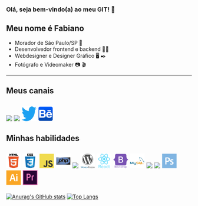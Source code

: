 ### Olá, seja bem-vindo(a) ao meu GIT! :vulcan_salute:
## Meu nome é Fabiano
- Morador de São Paulo/SP :house_with_garden:
- Desenvolvedor frontend e backend :technologist:
- Webdesigner e Designer Gráfico :desktop_computer: :black_nib:
- Fotógrafo e Videomaker :camera: :clapper:
---

## Meus canais
<a href="https://web.facebook.com/fabiano.silvasantos.96/" target="_blank"><img width="40" src="https://cdn.icon-icons.com/icons2/836/PNG/128/Facebook_icon-icons.com_66805.png"></a>    <a href="https://www.instagram.com/fabianossantos/" target="_blank"><img width="40"  src="https://cdn.icon-icons.com/icons2/836/PNG/512/Instagram_icon-icons.com_66804.png"></a>    <a href="https://twitter.com/fabiano_ssantos" target="_blank"><img width="40"  src="https://raw.githubusercontent.com/devicons/devicon/master/icons/twitter/twitter-original.svg"></a>    <a href="https://www.behance.net/fabianossantos" target="_blank"><img width="40"  src="https://raw.githubusercontent.com/devicons/devicon/master/icons/behance/behance-original.svg"></a> 
---

## Minhas habilidades
<img width="40" src="https://raw.githubusercontent.com/devicons/devicon/master/icons/html5/html5-original-wordmark.svg" />  <img width="40" src="https://raw.githubusercontent.com/devicons/devicon/master/icons/css3/css3-original-wordmark.svg" />  <img width="40" src="https://raw.githubusercontent.com/devicons/devicon/master/icons/javascript/javascript-original.svg" />  <img width="40" src="https://raw.githubusercontent.com/devicons/devicon/master/icons/php/php-original.svg" />  <img width="40" 
src="https://cdn.jsdelivr.net/gh/devicons/devicon/icons/java/java-original-wordmark.svg" />  <img width="40" src="https://raw.githubusercontent.com/devicons/devicon/master/icons/wordpress/wordpress-original.svg" />  <img width="40" src="https://raw.githubusercontent.com/devicons/devicon/master/icons/react/react-original-wordmark.svg" />  <img width="40" src="https://raw.githubusercontent.com/devicons/devicon/master/icons/bootstrap/bootstrap-plain-wordmark.svg" />  <img width="40" src="https://raw.githubusercontent.com/devicons/devicon/master/icons/mysql/mysql-original-wordmark.svg" />  <img width="40" src="https://cdn.jsdelivr.net/gh/devicons/devicon/icons/sass/sass-original.svg" />  <img width="40" 
src="https://cdn.jsdelivr.net/gh/devicons/devicon/icons/typescript/typescript-original.svg" />  <img width="40" 
src="https://raw.githubusercontent.com/devicons/devicon/master/icons/photoshop/photoshop-plain.svg" />  <img width="40" src="https://raw.githubusercontent.com/devicons/devicon/master/icons/illustrator/illustrator-plain.svg" />  <img width="40" src="https://raw.githubusercontent.com/devicons/devicon/master/icons/premierepro/premierepro-original.svg" />
---

[![Anurag's GitHub stats](https://github-readme-stats.vercel.app/api?username=fabianosantos79&show_icons=true&theme=radical&layout=compact)](https://github.com/fabianosantos79/github-readme-stats) [![Top Langs](https://github-readme-stats.vercel.app/api/top-langs/?username=fabianosantos79&layout=compact)](https://github.com/fabianosantos79/github-readme-stats)


<!--
**fabianosantos79/fabianosantos79** is a ✨ _special_ ✨ repository because its `README.md` (this file) appears on your GitHub profile.

Here are some ideas to get you started:

- 🔭 I’m currently working on ...
- 🌱 I’m currently learning ...
- 👯 I’m looking to collaborate on ...
- 🤔 I’m looking for help with ...
- 💬 Ask me about ...
- 📫 How to reach me: ...
- 😄 Pronouns: ...
- ⚡ Fun fact: ...
-->
